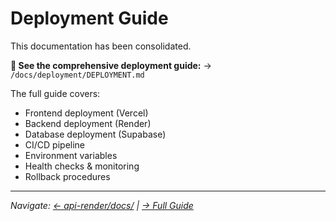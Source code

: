 # Deployment Guide

This documentation has been consolidated.

**📍 See the comprehensive deployment guide:**
→ `/docs/deployment/DEPLOYMENT.md`

The full guide covers:
- Frontend deployment (Vercel)
- Backend deployment (Render)
- Database deployment (Supabase)
- CI/CD pipeline
- Environment variables
- Health checks & monitoring
- Rollback procedures

---

_Navigate: [← api-render/docs/](README.md) | [→ Full Guide](../../docs/deployment/DEPLOYMENT.md)_
